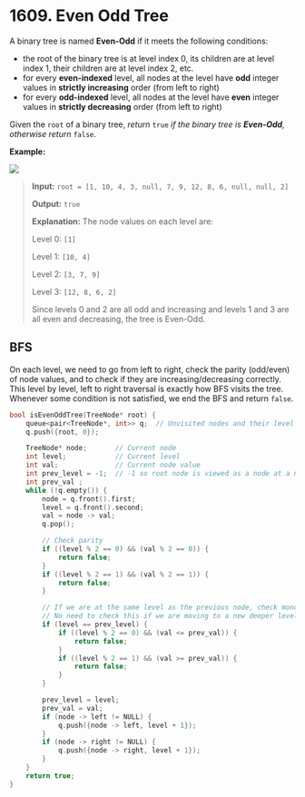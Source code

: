 # 1609. Even Odd Tree

A binary tree is named **Even-Odd** if it meets the following conditions:

* the root of the binary tree is at level index $0$, its children are at level index $1$, their children are at level index $2$, etc.
* for every **even-indexed** level, all nodes at the level have **odd** integer values in **strictly increasing** order (from left to right)
* for every **odd-indexed** level, all nodes at the level have **even** integer values in **strictly decreasing** order (from left to right)

Given the `root` of a binary tree, *return* `true` *if the binary tree is __Even-Odd__, otherwise return* `false`.


**Example:**

![](https://assets.leetcode.com/uploads/2020/09/15/sample_1_1966.png)

> **Input:** `root = [1, 10, 4, 3, null, 7, 9, 12, 8, 6, null, null, 2]`
> 
> **Output:** `true`
> 
> **Explanation:** The node values on each level are:
>
> Level $0$: `[1]`
> 
> Level $1$: `[10, 4]`
> 
> Level $2$: `[3, 7, 9]`
> 
> Level $3$: `[12, 8, 6, 2]`
> 
> Since levels $0$ and $2$ are all odd and increasing and levels $1$ and $3$ are all even and decreasing, the tree is Even-Odd.


## BFS

On each level, we need to go from left to right, check the parity (odd/even) of node values, and to check if they are increasing/decreasing correctly. This level by level, left to right traversal is exactly how BFS visits the tree. Whenever some condition is not satisfied, we end the BFS and return `false`.

```cpp
bool isEvenOddTree(TreeNode* root) {
    queue<pair<TreeNode*, int>> q;  // Unvisited nodes and their level
    q.push({root, 0});

    TreeNode* node;       // Current node
    int level;            // Current level
    int val;              // Current node value
    int prev_level = -1;  // -1 so root node is viewed as a node at a new level
    int prev_val ;
    while (!q.empty()) {
        node = q.front().first;
        level = q.front().second;
        val = node -> val;
        q.pop();

        // Check parity
        if ((level % 2 == 0) && (val % 2 == 0)) {
            return false;
        }
        if ((level % 2 == 1) && (val % 2 == 1)) {
            return false;
        }

        // If we are at the same level as the previous node, check monotonicity
        // No need to check this if we are moving to a new deeper level
        if (level == prev_level) {
            if ((level % 2 == 0) && (val <= prev_val)) {
                return false;
            }
            if ((level % 2 == 1) && (val >= prev_val)) {
                return false;
            }
        }

        prev_level = level;
        prev_val = val;
        if (node -> left != NULL) {
            q.push({node -> left, level + 1});
        }
        if (node -> right != NULL) {
            q.push({node -> right, level + 1});
        }
    }
    return true;
}
```
